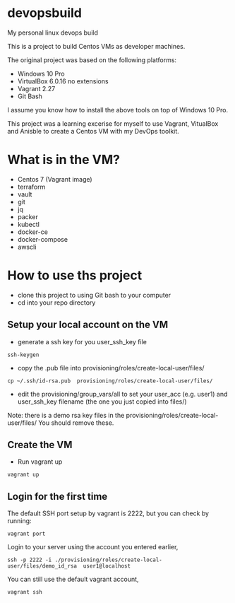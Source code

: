 # devopsbuild
My personal linux devops build

This is a project to build Centos VMs as developer machines. 

The original project was based on the following platforms:

   - Windows 10 Pro
   - VirtualBox 6.0.16 no extensions
   - Vagrant 2.27
   - Git Bash

I assume you know how to install the above tools on top of Windows 10 Pro.

This project was a learning excerise for myself to use Vagrant, VitualBox and Anisble to create a Centos VM with my DevOps toolkit.

# What is in the VM?

* Centos 7 (Vagrant image)
* terraform
* vault
* git
* jq
* packer
* kubectl
* docker-ce
* docker-compose
* awscli

# How to use ths project

* clone this project to using Git bash to your computer
* cd into your repo directory

## Setup your local account on the VM

* generate a ssh key for you user_ssh_key file 

`ssh-keygen`

* copy the .pub file into provisioning/roles/create-local-user/files/

`cp ~/.ssh/id-rsa.pub  provisioning/roles/create-local-user/files/`

* edit the provisioning/group_vars/all to set your user_acc (e.g. user1) and user_ssh_key filename (the one you just copied into files/)

Note: there is a demo rsa key files in the provisioning/roles/create-local-user/files/ You should remove these.

## Create the VM

* Run vagrant up

`vagrant up`

## Login for the first time

The default SSH port setup by vagrant is 2222, but you can check by running:

`vagrant port`

Login to your server using the account you entered earlier,

`ssh -p 2222 -i ./provisioning/roles/create-local-user/files/demo_id_rsa  user1@localhost`

You can still use the default vagrant account,

`vagrant ssh`

